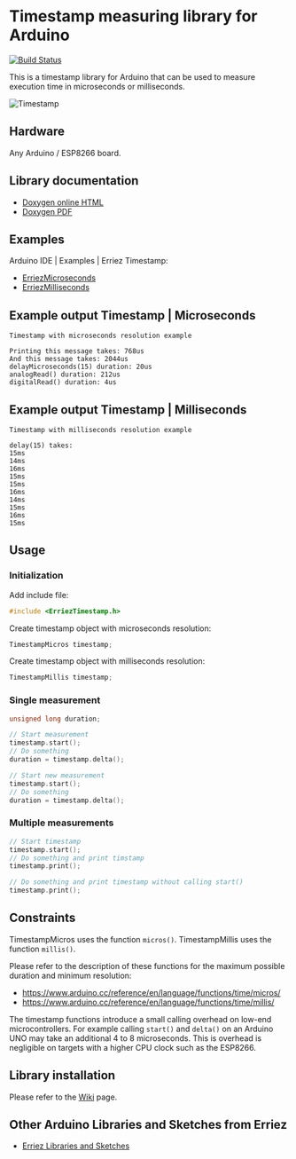 # Timestamp measuring library for Arduino
[![Build Status](https://travis-ci.org/Erriez/ErriezTimestamp.svg?branch=master)](https://travis-ci.org/Erriez/ErriezTimestamp)

This is a timestamp library for Arduino that can be used to measure execution time in microseconds or milliseconds.

![Timestamp](https://raw.githubusercontent.com/Erriez/ErriezTimestamp/master/extras/timestamp.png)


## Hardware
Any Arduino / ESP8266 board.


## Library documentation

* [Doxygen online HTML](https://Erriez.github.io/ErriezTimestamp)
* [Doxygen PDF](https://github.com/Erriez/ErriezTimestamp/raw/master/ErriezTimestamp.pdf)


## Examples
Arduino IDE | Examples | Erriez Timestamp:

* [ErriezMicroseconds](https://github.com/Erriez/ErriezTimestamp/blob/master/examples/ErriezMicroseconds/ErriezMicroseconds.ino)
* [ErriezMilliseconds](https://github.com/Erriez/ErriezTimestamp/blob/master/examples/ErriezMilliseconds/ErriezMilliseconds.ino)


## Example output Timestamp | Microseconds
```
Timestamp with microseconds resolution example
  
Printing this message takes: 768us
And this message takes: 2044us
delayMicroseconds(15) duration: 20us
analogRead() duration: 212us
digitalRead() duration: 4us
```

## Example output Timestamp | Milliseconds
```
Timestamp with milliseconds resolution example
  
delay(15) takes:
15ms
14ms
16ms
15ms
15ms
16ms
14ms
15ms
16ms
15ms
```


## Usage

### Initialization

Add include file:
```c++
#include <ErriezTimestamp.h>
```

Create timestamp object with microseconds resolution:
```c++
TimestampMicros timestamp;
```

Create timestamp object with milliseconds resolution:
```c++
TimestampMillis timestamp;
```

### Single measurement
```c++
unsigned long duration;

// Start measurement
timestamp.start();
// Do something
duration = timestamp.delta();

// Start new measurement
timestamp.start();
// Do something
duration = timestamp.delta();
```

### Multiple measurements
```c++
// Start timestamp
timestamp.start();
// Do something and print timstamp
timestamp.print();

// Do something and print timestamp without calling start()
timestamp.print();
```


## Constraints

TimestampMicros uses the function ```micros()```. 
TimestampMillis uses the function ```millis()```.

Please refer to the description of these functions for the maximum possible duration and minimum
resolution:

- https://www.arduino.cc/reference/en/language/functions/time/micros/
- https://www.arduino.cc/reference/en/language/functions/time/millis/


The timestamp functions introduce a small calling overhead on low-end microcontrollers.
For example calling ```start()``` and ```delta()``` on an Arduino UNO may take an additional 4 to 8 microseconds.
This is overhead is negligible on targets with a higher CPU clock such as the ESP8266.

## Library installation

Please refer to the [Wiki](https://github.com/Erriez/ErriezArduinoLibrariesAndSketches/wiki) page.


## Other Arduino Libraries and Sketches from Erriez

* [Erriez Libraries and Sketches](https://github.com/Erriez/ErriezArduinoLibrariesAndSketches)
